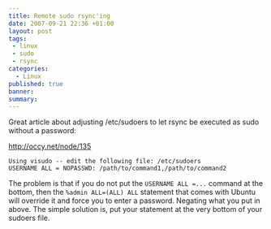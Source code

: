 ```yaml
---
title: Remote sudo rsync'ing
date: 2007-09-21 22:36 +01:00
layout: post
tags:
 - linux
 - sudo
 - rsync
categories:
  - Linux
published: true
banner: 
summary:
---
```

Great article about adjusting /etc/sudoers to let rsync be executed as sudo without a password:

http://occy.net/node/135

```
Using visudo -- edit the following file: /etc/sudoers
USERNAME ALL = NOPASSWD: /path/to/command1,/path/to/command2
```

The problem is that if you do not put the `USERNAME ALL =...` command at the bottom, then the `%admin ALL=(ALL) ALL` statement that comes with Ubuntu will override it and force you to enter a password. Negating what you put in above. The simple solution is, put your statement at the very bottom of your sudoers file. 